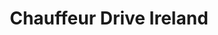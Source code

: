 ---
title: "Chauffeur Drive Ireland"
address: "104 Lambourn Park, Clonsilla Village, Dublin, Co. Dublin, D 15"
tel: "+353 (0)18 21 1788"
county: "Dublin"
category: "Chauffeur Services"
type: "Content"
lat: "53.382144927978516"
lng: "-6.417593002319336"
---